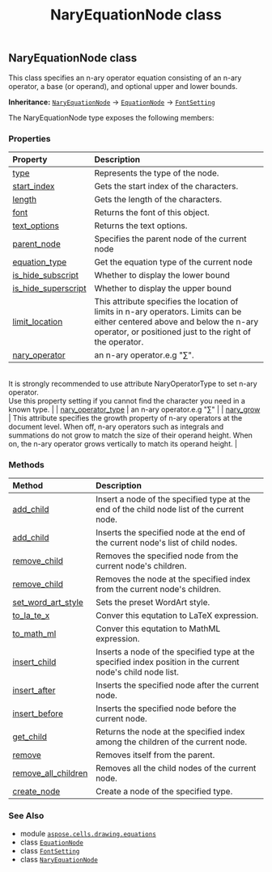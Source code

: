 ﻿---
title: NaryEquationNode class
second_title: Aspose.Cells for Python via .NET API References
description: 
type: docs
weight: 140
url: /aspose.cells.drawing.equations/naryequationnode/
is_root: false
---

## NaryEquationNode class

This class specifies an n-ary operator equation consisting of an n-ary operator, a base (or operand), and optional upper and lower bounds.



**Inheritance:** [`NaryEquationNode`](/cells/python-net/aspose.cells.drawing.equations/naryequationnode) → 
[`EquationNode`](/cells/python-net/aspose.cells.drawing.equations/equationnode) → 
[`FontSetting`](/cells/python-net/aspose.cells/fontsetting)



The NaryEquationNode type exposes the following members:

### Properties
| Property | Description |
| :- | :- |
| [type](/cells/python-net/aspose.cells.drawing.equations/naryequationnode/type) | Represents the type of the node. |
| [start_index](/cells/python-net/aspose.cells.drawing.equations/naryequationnode/start_index) | Gets the start index of the characters. |
| [length](/cells/python-net/aspose.cells.drawing.equations/naryequationnode/length) | Gets the length of the characters. |
| [font](/cells/python-net/aspose.cells.drawing.equations/naryequationnode/font) | Returns the font of this object. |
| [text_options](/cells/python-net/aspose.cells.drawing.equations/naryequationnode/text_options) | Returns the text options. |
| [parent_node](/cells/python-net/aspose.cells.drawing.equations/naryequationnode/parent_node) | Specifies the parent node of the current node |
| [equation_type](/cells/python-net/aspose.cells.drawing.equations/naryequationnode/equation_type) | Get the equation type of the current node |
| [is_hide_subscript](/cells/python-net/aspose.cells.drawing.equations/naryequationnode/is_hide_subscript) | Whether to display the lower bound |
| [is_hide_superscript](/cells/python-net/aspose.cells.drawing.equations/naryequationnode/is_hide_superscript) | Whether to display the upper bound |
| [limit_location](/cells/python-net/aspose.cells.drawing.equations/naryequationnode/limit_location) | This attribute specifies the location of limits in n-ary operators. Limits can be either centered above and below the n-ary operator, or positioned just to the right of the operator. |
| [nary_operator](/cells/python-net/aspose.cells.drawing.equations/naryequationnode/nary_operator) | an n-ary operator.e.g "∑".<br/>It is strongly recommended to use attribute NaryOperatorType to set n-ary operator.<br/>Use this property setting if you cannot find the character you need in a known type. |
| [nary_operator_type](/cells/python-net/aspose.cells.drawing.equations/naryequationnode/nary_operator_type) | an n-ary operator.e.g "∑" |
| [nary_grow](/cells/python-net/aspose.cells.drawing.equations/naryequationnode/nary_grow) | This attribute specifies the growth property of n-ary operators at the document level. When off, n-ary operators such as integrals and summations do not grow to match the size of their operand height. When on, the n-ary operator grows vertically to match its operand height. |


### Methods
| Method | Description |
| :- | :- |
| [add_child](/cells/python-net/aspose.cells.drawing.equations/naryequationnode/add_child/#aspose.cells.drawing.equations.EquationNodeType) | Insert a node of the specified type at the end of the child node list of the current node. |
| [add_child](/cells/python-net/aspose.cells.drawing.equations/naryequationnode/add_child/#aspose.cells.drawing.equations.EquationNode) | Inserts the specified node at the end of the current node's list of child nodes. |
| [remove_child](/cells/python-net/aspose.cells.drawing.equations/naryequationnode/remove_child/#aspose.cells.drawing.equations.EquationNode) | Removes the specified node from the current node's children. |
| [remove_child](/cells/python-net/aspose.cells.drawing.equations/naryequationnode/remove_child/#int) | Removes the node at the specified index from the current node's children. |
| [set_word_art_style](/cells/python-net/aspose.cells.drawing.equations/naryequationnode/set_word_art_style/#aspose.cells.drawing.PresetWordArtStyle) | Sets the preset WordArt style. |
| [to_la_te_x](/cells/python-net/aspose.cells.drawing.equations/naryequationnode/to_la_te_x/#) | Conver this equtation to LaTeX expression. |
| [to_math_ml](/cells/python-net/aspose.cells.drawing.equations/naryequationnode/to_math_ml/#) | Conver this equtation to MathML expression. |
| [insert_child](/cells/python-net/aspose.cells.drawing.equations/naryequationnode/insert_child/#int-aspose.cells.drawing.equations.EquationNodeType) | Inserts a node of the specified type at the specified index position in the current node's child node list. |
| [insert_after](/cells/python-net/aspose.cells.drawing.equations/naryequationnode/insert_after/#aspose.cells.drawing.equations.EquationNodeType) | Inserts the specified node after the current node. |
| [insert_before](/cells/python-net/aspose.cells.drawing.equations/naryequationnode/insert_before/#aspose.cells.drawing.equations.EquationNodeType) | Inserts the specified node before the current node. |
| [get_child](/cells/python-net/aspose.cells.drawing.equations/naryequationnode/get_child/#int) | Returns the node at the specified index among the children of the current node. |
| [remove](/cells/python-net/aspose.cells.drawing.equations/naryequationnode/remove/#) | Removes itself from the parent. |
| [remove_all_children](/cells/python-net/aspose.cells.drawing.equations/naryequationnode/remove_all_children/#) | Removes all the child nodes of the current node. |
| [create_node](/cells/python-net/aspose.cells.drawing.equations/naryequationnode/create_node/#aspose.cells.drawing.equations.EquationNodeType-aspose.cells.Workbook-aspose.cells.drawing.equations.EquationNode) | Create a node of the specified type. |



### See Also
* module [`aspose.cells.drawing.equations`](..)
* class [`EquationNode`](/cells/python-net/aspose.cells.drawing.equations/equationnode)
* class [`FontSetting`](/cells/python-net/aspose.cells/fontsetting)
* class [`NaryEquationNode`](/cells/python-net/aspose.cells.drawing.equations/naryequationnode)
